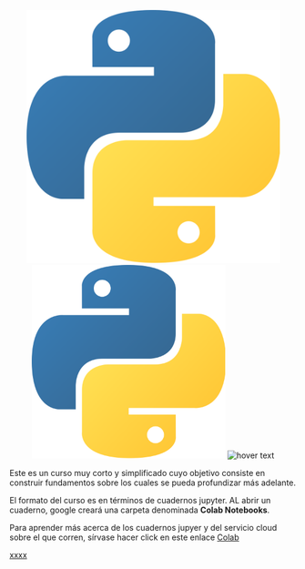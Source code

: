 <p align="center">
  <img src="PICS/Python-logo.png" width="445" title="hover text">
  <img src="PICS/Python-logo.png" width="340" title="hover text">
  <img src="Pics/2560px-Playa_Colorada_Parque_Nacional_Mochima.jpg" width="445" title="hover text">
</p>


Este es un curso muy corto y simplificado cuyo objetivo consiste en construir fundamentos sobre los cuales se pueda profundizar más adelante.

El formato del curso es en términos de cuadernos jupyter. AL abrir un cuaderno, google creará una carpeta denominada **Colab Notebooks**. 

Para aprender más acerca de los cuadernos jupyer y del servicio cloud sobre el que corren, sírvase hacer click en este enlace [Colab](https://colab.research.google.com/)


[xxxx](Cuadernos_Jupyter/CL_I_ESTRUCTURAS_DE_DATOS_NATIVAS.ipynb)
